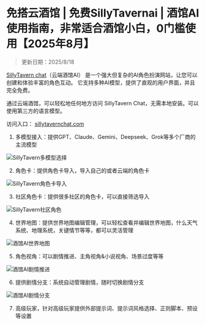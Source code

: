 # 免搭云酒馆 | 免费SillyTavernai | 酒馆AI使用指南，非常适合酒馆小白，0门槛使用【2025年8月】

> 更新日期：2025/8/18 

[SillyTavern chat](https://sillytavernchat.com/)（云端酒馆AI） 是一个强大但复杂的AI角色扮演网站，让您可以创建和体验丰富的角色互动。 它支持多种AI模型，提供了直观的用户界面，并且完全免费。

通过云端酒馆，可以轻松地任何地方访问 SillyTavern Chat，无需本地安装。可以使用第三方的语言模型。

访问入口： [sillytavernchat.com](https://sillytavernchat.com/)

1. 多模型接入：提供GPT、Claude、Gemini、Deepseek、Grok等多个厂商的主流模型

![SillyTavern多模型选择](https://files.mdnice.com/user/75077/ca6dc9a4-1442-408f-ba6a-0dc2eb915b94.png)

2. 角色卡：提供角色卡导入，导入自己的或者云端的角色卡

![SillyTavern角色卡导入](https://files.mdnice.com/user/75077/5077c602-8517-44e5-9b01-a3c064fef371.jpg)


3. 社区角色卡：提供很多社区的角色卡，可以直接筛选导入


![SillyTavern社区角色](https://files.mdnice.com/user/75077/807e40b9-8345-445f-b29e-baae3c198c94.jpg)

4. 世界地图：提供世界地图编辑管理，可以轻松查看并编辑世界地图，什么天气系统、地理系统，关键情节等等，都可以灵活管理


![酒馆AI世界地图](https://files.mdnice.com/user/75077/02ff8611-349d-42a4-af63-8d65355695e0.jpg)

5. 角色视角：可以剧情推进、主角视角&小说视角、场景过度等等


![酒馆AI剧情推进](https://files.mdnice.com/user/75077/dfe33b5a-1b41-4532-869d-0a7ac5127416.png)

6. 提供剧情分支：系统自动管理剧情，随时切换剧情分支

![酒馆AI剧情分支](https://files.mdnice.com/user/75077/62f3cc49-102f-4d96-a134-cba6fb8eefc8.png)

7. 高级玩家，针对高级玩家提供外部提示词、提示词风格选择、正则脚本、预设等设置
